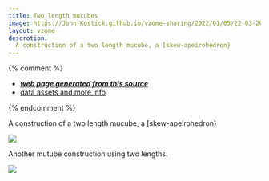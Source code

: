 ```yaml
---
title: Two length mucubes
image: https://John-Kostick.github.io/vzome-sharing/2022/01/05/22-03-20-Two-length-mucubes/Two-length-mucubes.png
layout: vzome
descrotion:
  A construction of a two length mucube, a [skew-apeirohedron}
---
```


{% comment %}
 - [***web page generated from this source***][post]
 - [data assets and more info][github]

[post]: <https://John-Kostick.github.io/vzome-sharing/2022/01/05/Two-length-mucubes-22-03-20.html>
[github]: <https://github.com/John-Kostick/vzome-sharing/tree/main/2022/01/05/22-03-20-Two-length-mucubes/>
{% endcomment %}

  A construction of a two length mucube, a [skew-apeirohedron}

<vzome-viewer style="width: 100%; height: 100vh;"
       src="https://John-Kostick.github.io/vzome-sharing/2022/01/05/22-03-20-Two-length-mucubes/Two-length-mucubes.vZome" >
  <img src="https://John-Kostick.github.io/vzome-sharing/2022/01/05/22-03-20-Two-length-mucubes/Two-length-mucubes.png" />
</vzome-viewer>

  Another mutube construction using two lengths.

<vzome-viewer style="width: 100%; height: 100vh;"
       src="https://John-Kostick.github.io/vzome-sharing/2022/01/02/14-14-13-mucubes-2/mucubes-2.vZome" >
  <img src="https://John-Kostick.github.io/vzome-sharing/2022/01/02/14-14-13-mucubes-2/mucubes-2.png" />
</vzome-viewer>


[Skew-apeirohedron]: https://en.wikipedia.org/wiki/Skew_apeirohedron
